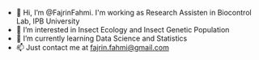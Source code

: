 - 👋 Hi, I’m @FajrinFahmi. I'm working as Research Assisten in Biocontrol Lab, IPB University
- 👀 I’m interested in Insect Ecology and Insect Genetic Population
- 🌱 I’m currently learning Data Science and Statistics
- 📫 Just contact me at fajrin.fahmi@gmail.com

<!---
FajrinFahmi/FajrinFahmi is a ✨ special ✨ repository because its `README.md` (this file) appears on your GitHub profile.
You can click the Preview link to take a look at your changes.
--->
